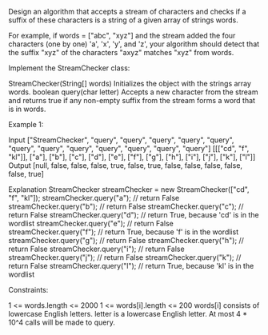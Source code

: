 
Design an algorithm that accepts a stream of characters and checks if a
suffix of these characters is a string of a given array of strings words.

For example, if words = ["abc", "xyz"] and the stream added the four
characters (one by one) 'a', 'x', 'y', and 'z', your algorithm should detect
that the suffix "xyz" of the characters "axyz" matches "xyz" from words.

Implement the StreamChecker class:


StreamChecker(String[] words) Initializes the object with the strings array
words.
boolean query(char letter) Accepts a new character from the stream and
returns true if any non-empty suffix from the stream forms a word that is in
words.



Example 1:


Input
["StreamChecker", "query", "query", "query", "query", "query", "query",
"query", "query", "query", "query", "query", "query"]
[[["cd", "f", "kl"]], ["a"], ["b"], ["c"], ["d"], ["e"], ["f"], ["g"], ["h"],
["i"], ["j"], ["k"], ["l"]]
Output
[null, false, false, false, true, false, true, false, false, false, false,
false, true]

Explanation
StreamChecker streamChecker = new StreamChecker(["cd", "f", "kl"]);
streamChecker.query("a"); // return False
streamChecker.query("b"); // return False
streamChecker.query("c"); // return False
streamChecker.query("d"); // return True, because 'cd' is in the wordlist
streamChecker.query("e"); // return False
streamChecker.query("f"); // return True, because 'f' is in the wordlist
streamChecker.query("g"); // return False
streamChecker.query("h"); // return False
streamChecker.query("i"); // return False
streamChecker.query("j"); // return False
streamChecker.query("k"); // return False
streamChecker.query("l"); // return True, because 'kl' is in the wordlist



Constraints:


1 <= words.length <= 2000
1 <= words[i].length <= 200
words[i] consists of lowercase English letters.
letter is a lowercase English letter.
At most 4 * 10^4 calls will be made to query.




